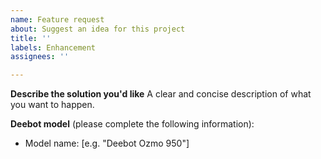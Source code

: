```yaml
---
name: Feature request
about: Suggest an idea for this project
title: ''
labels: Enhancement
assignees: ''

---
```


<!-- PLEASE READ BEFORE POSTING A NEW ISSUE
   → You can fill in the following information in English or German
   → Please use this template as well as you can
-->

**Describe the solution you'd like**
A clear and concise description of what you want to happen.

**Deebot model** (please complete the following information):
 - Model name: [e.g. "Deebot Ozmo 950"]
